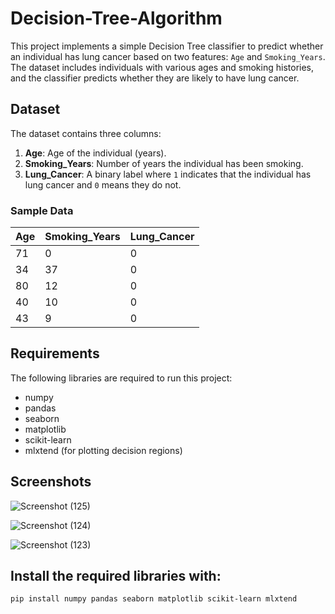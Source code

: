 # Decision-Tree-Algorithm

This project implements a simple Decision Tree classifier to predict whether an individual has lung cancer based on two features: `Age` and `Smoking_Years`. The dataset includes individuals with various ages and smoking histories, and the classifier predicts whether they are likely to have lung cancer.

## Dataset

The dataset contains three columns:

1. **Age**: Age of the individual (years).
2. **Smoking_Years**: Number of years the individual has been smoking.
3. **Lung_Cancer**: A binary label where `1` indicates that the individual has lung cancer and `0` means they do not.

### Sample Data

| Age | Smoking_Years | Lung_Cancer |
|-----|---------------|-------------|
| 71  | 0             | 0           |
| 34  | 37            | 0           |
| 80  | 12            | 0           |
| 40  | 10            | 0           |
| 43  | 9             | 0           |

## Requirements

The following libraries are required to run this project:

- numpy
- pandas
- seaborn
- matplotlib
- scikit-learn
- mlxtend (for plotting decision regions)


## Screenshots

![Screenshot (125)](https://github.com/user-attachments/assets/aebe0464-2df0-4400-904c-870020d73f29)




![Screenshot (124)](https://github.com/user-attachments/assets/38ef8eba-4e6e-428d-911e-d2c79cb7950c)




![Screenshot (123)](https://github.com/user-attachments/assets/45593832-6ad2-44e2-883f-68d8d5723263)



## Install the required libraries with:

```bash
pip install numpy pandas seaborn matplotlib scikit-learn mlxtend
